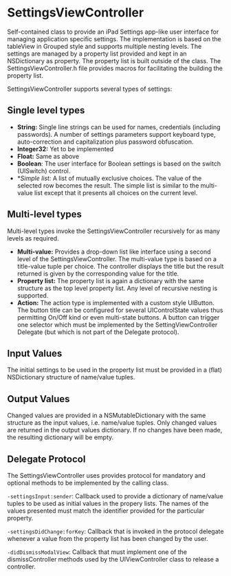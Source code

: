 SettingsViewController
======================

Self-contained class to provide an iPad Settings app-like user interface for managing application specific settings. The implementation is based on the tableView in Grouped style and supports multiple nesting levels. The settings are managed by a property list provided and kept in an NSDictionary as property. The property list is built outside of the class. The SettingsViewController.h file provides macros for facilitating the building the property list.

SettingsViewController supports several types of settings:

Single level types
------------------
- **String:** Single line strings can be used for names, credentials (including passwords). A number of settings parameters support keyboard type, auto-correction and capitalization plus password obfuscation.
- **Integer32:** Yet to be implemented
- **Float:** Same as above
- **Boolean**: The user interface for Boolean settings is based on the switch (UISwitch) control.
- **Simple list:* A list of mutually exclusive choices. The value of the selected row becomes the result. The simple list is similar to the multi-value list except that it presents all choices on the current level.

Multi-level types  
-----------------
Multi-level types invoke the SettingsViewController recursively for as many levels as required.

- **Multi-value:** Provides a drop-down list like interface using a second level of the SettingsViewController. The multi-value type is based on a title-value tuple per choice. The controller displays the title but the result returned is given by the corresponding value for the title.
- **Property list:** The property list is again a dictionary with the same structure as the top level property list. Any level of recursive nesting is supported.
- **Action:** The action type is implemented with a custom style UIButton. The button title can be configured for several UIControlState values thus permitting On/Off kind or even multi-state buttons. A button can trigger one selector which must be implemented by the SettingViewController Delegate (but which is not part of the Delegate protocol).

Input Values
------------
The initial settings to be used in the property list must be provided in a (flat) NSDictionary structure of name/value tuples. 

Output Values
-------------
Changed values are provided in a NSMutableDictionary with the same structure as the input values, i.e. name/value tuples. Only changed values are returned in the output values dictionary. If no changes have been made, the resulting dictionary will be empty.

Delegate Protocol
-----------------
The SettingsViewController uses provides protocol for mandatory and optional methods to be implemented by the calling class.

`-settingsInput:sender`:
Callback used to provide a dictionary of name/value tuples to be used as initial values in the propery lists. The names of the values presented must match the identifier provided for the particular property.

`-settingsDidChange:forKey`:
Callback that is invoked in the protocol delegate whenever a value from the property list has been changed by the user.

`-didDismissModalView`:
Callback that must implement one of the dismissController methods used by the UIViewController class to release a controller.
